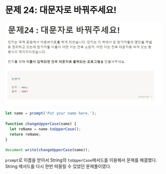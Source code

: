 # 문제 24: 대문자로 바꿔주세요!

<img src="./questionImage/024.png">

```javascript
let name = prompt('Put your name here.');

function changeUpperCase(name) {
  let reName = name.toUpperCase();
  return reName;
}

document.write(changeUpperCase(name));
```

`prompt`로 이름을 받아서 String의 `toUpperCase`메서드를 이용해서 문제를 해결했다. String 메서드를 다시 한번 떠올릴 수 있었던 문제풀이였다.
